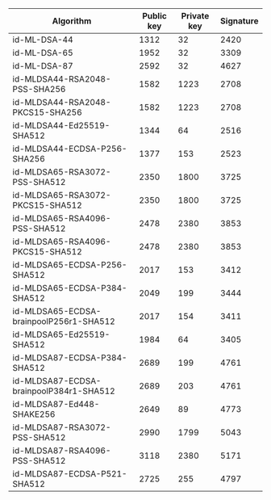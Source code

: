 | Algorithm                                     |  Public key  |  Private key |  Signature   |
| --------------------------------------------- | ------------ | ------------ |  ----------- |
| id-ML-DSA-44                                  |     1312     |      32      |     2420     |
| id-ML-DSA-65                                  |     1952     |      32      |     3309     |
| id-ML-DSA-87                                  |     2592     |      32      |     4627     |
| id-MLDSA44-RSA2048-PSS-SHA256                 |     1582     |     1223     |     2708     |
| id-MLDSA44-RSA2048-PKCS15-SHA256              |     1582     |     1223     |     2708     |
| id-MLDSA44-Ed25519-SHA512                     |     1344     |      64      |     2516     |
| id-MLDSA44-ECDSA-P256-SHA256                  |     1377     |     153      |     2523     |
| id-MLDSA65-RSA3072-PSS-SHA512                 |     2350     |     1800     |     3725     |
| id-MLDSA65-RSA3072-PKCS15-SHA512              |     2350     |     1800     |     3725     |
| id-MLDSA65-RSA4096-PSS-SHA512                 |     2478     |     2380     |     3853     |
| id-MLDSA65-RSA4096-PKCS15-SHA512              |     2478     |     2380     |     3853     |
| id-MLDSA65-ECDSA-P256-SHA512                  |     2017     |     153      |     3412     |
| id-MLDSA65-ECDSA-P384-SHA512                  |     2049     |     199      |     3444     |
| id-MLDSA65-ECDSA-brainpoolP256r1-SHA512       |     2017     |     154      |     3411     |
| id-MLDSA65-Ed25519-SHA512                     |     1984     |      64      |     3405     |
| id-MLDSA87-ECDSA-P384-SHA512                  |     2689     |     199      |     4761     |
| id-MLDSA87-ECDSA-brainpoolP384r1-SHA512       |     2689     |     203      |     4761     |
| id-MLDSA87-Ed448-SHAKE256                     |     2649     |      89      |     4773     |
| id-MLDSA87-RSA3072-PSS-SHA512                 |     2990     |     1799     |     5043     |
| id-MLDSA87-RSA4096-PSS-SHA512                 |     3118     |     2380     |     5171     |
| id-MLDSA87-ECDSA-P521-SHA512                  |     2725     |     255      |     4797     |
